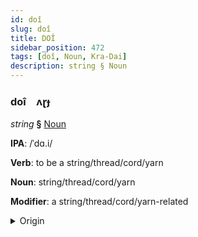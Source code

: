 ```yaml
---
id: doî
slug: doî
title: DOÎ
sidebar_position: 472
tags: [doî, Noun, Kra-Dai]
description: string § Noun
---
```


### doî&emsp;<span kind="abugida">ʌɽɟ</span>

*string* **§** [Noun](../../tags/Noun)

**IPA**: /ˈdɑ.i/

**Verb**: to be a string/thread/cord/yarn

**Noun**: string/thread/cord/yarn

**Modifier**: a string/thread/cord/yarn-related

<details>
    <summary>Origin</summary>
    Thai ด้าย dâai /daːj˥˩/<br/>
    <em>Kra-Dai Language Family</em>
</details>